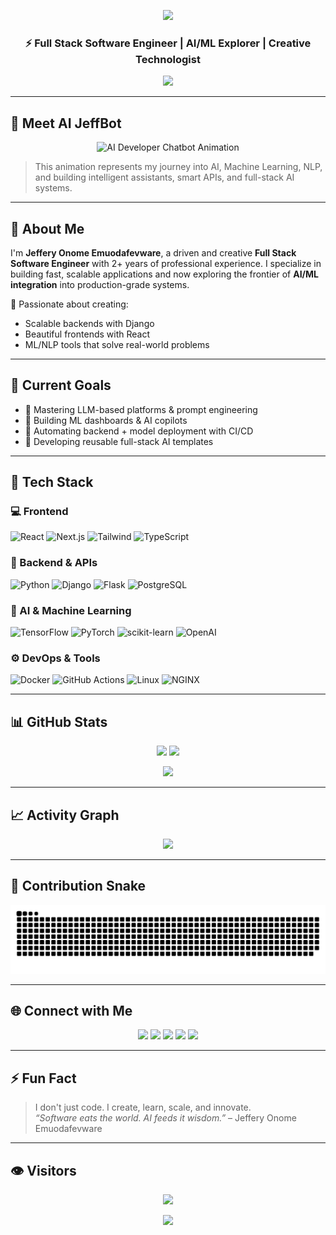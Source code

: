 <!-- 🧬 Futuristic Header Banner -->
<p align="center">
  <img src="https://capsule-render.vercel.app/api?type=waving&color=00BFFF&height=240&section=header&text=Jeffery%20Onome%20Emuodafevware&fontSize=40&fontColor=ffffff&animation=fadeIn" />
</p>

<h3 align="center">⚡ Full Stack Software Engineer | AI/ML Explorer | Creative Technologist</h3>

<p align="center">
  <img src="https://readme-typing-svg.demolab.com?font=Fira+Code&size=20&pause=1200&color=FEC260&center=true&vCenter=true&width=600&lines=Welcome+to+my+GitHub!;I'm+Jeffery+Onome+Emuodafevware.;AI+%2B+Full+Stack+Software+Engineer.;2%2B+Years+Experience.;ML%2C+LLMs%2C+APIs+%2B+NLP+Engineer." />
</p>

---

## 🤖 Meet AI JeffBot

<p align="center">
  <img src="https://github.com/rajput2107/rajput2107/blob/master/Assets/Developer.gif?raw=true" width="300" alt="AI Developer Chatbot Animation" />
</p>

> This animation represents my journey into AI, Machine Learning, NLP, and building intelligent assistants, smart APIs, and full-stack AI systems.

---

## 🧠 About Me

I'm **Jeffery Onome Emuodafevware**, a driven and creative **Full Stack Software Engineer** with 2+ years of professional experience. I specialize in building fast, scalable applications and now exploring the frontier of **AI/ML integration** into production-grade systems.

🔧 Passionate about creating:
- Scalable backends with Django
- Beautiful frontends with React
- ML/NLP tools that solve real-world problems

---

## 🎯 Current Goals

- 🧠 Mastering LLM-based platforms & prompt engineering
- 🤖 Building ML dashboards & AI copilots
- 🧪 Automating backend + model deployment with CI/CD
- 🧬 Developing reusable full-stack AI templates

---

## 💼 Tech Stack

### 💻 Frontend
![React](https://img.shields.io/badge/React-20232A?style=flat-square&logo=react&logoColor=61DAFB)
![Next.js](https://img.shields.io/badge/Next.js-000000?style=flat-square&logo=nextdotjs&logoColor=white)
![Tailwind](https://img.shields.io/badge/Tailwind_CSS-06B6D4?style=flat-square&logo=tailwind-css&logoColor=white)
![TypeScript](https://img.shields.io/badge/TypeScript-3178C6?style=flat-square&logo=typescript&logoColor=white)

### 🔧 Backend & APIs
![Python](https://img.shields.io/badge/Python-3776AB?style=flat-square&logo=python&logoColor=white)
![Django](https://img.shields.io/badge/Django-092E20?style=flat-square&logo=django&logoColor=white)
![Flask](https://img.shields.io/badge/Flask-000000?style=flat-square&logo=flask&logoColor=white)
![PostgreSQL](https://img.shields.io/badge/PostgreSQL-316192?style=flat-square&logo=postgresql&logoColor=white)

### 🤖 AI & Machine Learning
![TensorFlow](https://img.shields.io/badge/TensorFlow-FF6F00?style=flat-square&logo=tensorflow&logoColor=white)
![PyTorch](https://img.shields.io/badge/PyTorch-EE4C2C?style=flat-square&logo=pytorch&logoColor=white)
![scikit-learn](https://img.shields.io/badge/scikit_learn-F7931E?style=flat-square&logo=scikit-learn&logoColor=white)
![OpenAI](https://img.shields.io/badge/OpenAI-412991?style=flat-square&logo=openai&logoColor=white)

### ⚙️ DevOps & Tools
![Docker](https://img.shields.io/badge/Docker-2496ED?style=flat-square&logo=docker&logoColor=white)
![GitHub Actions](https://img.shields.io/badge/GitHub_Actions-2088FF?style=flat-square&logo=github-actions&logoColor=white)
![Linux](https://img.shields.io/badge/Linux-FCC624?style=flat-square&logo=linux&logoColor=black)
![NGINX](https://img.shields.io/badge/NGINX-009639?style=flat-square&logo=nginx&logoColor=white)

---

## 📊 GitHub Stats

<p align="center">
  <img src="https://github-readme-stats.vercel.app/api?username=jefferyemuodafevware&show_icons=true&theme=tokyonight&hide_border=true" height="165px" />
  <img src="https://github-readme-streak-stats.herokuapp.com?user=jefferyemuodafevware&theme=tokyonight&hide_border=true" height="165px" />
</p>

<p align="center">
  <img src="https://github-readme-stats.vercel.app/api/top-langs/?username=jefferyemuodafevware&layout=compact&theme=tokyonight&hide_border=true" height="140px" />
</p>

---

## 📈 Activity Graph

<p align="center">
  <img src="https://github-readme-activity-graph.vercel.app/graph?username=jefferyemuodafevware&theme=dracula&area=true&hide_border=true" />
</p>

---

## 🐍 Contribution Snake

<p align="center">
  <img src="https://raw.githubusercontent.com/Platane/snk/output/github-contribution-grid-snake.svg" />
</p>

---

## 🌐 Connect with Me

<p align="center">
  <a href="https://linkedin.com/in/jeffery-emuodafevware"><img src="https://img.shields.io/badge/LinkedIn-0A66C2?style=for-the-badge&logo=linkedin&logoColor=white" /></a>
  <a href="https://twitter.com/goldenjeffemp"><img src="https://img.shields.io/badge/Twitter-1DA1F2?style=for-the-badge&logo=twitter&logoColor=white" /></a>
  <a href="mailto:jeffemuodafe124@gmail.com"><img src="https://img.shields.io/badge/Gmail-D14836?style=for-the-badge&logo=gmail&logoColor=white" /></a>
  <a href="https://jefferyportal.netlify.app"><img src="https://img.shields.io/badge/Portfolio-000000?style=for-the-badge&logo=ko-fi&logoColor=white" /></a>
  <a href="https://wa.me/+2348052587419"><img src="https://img.shields.io/badge/WhatsApp-25D366?style=for-the-badge&logo=whatsapp&logoColor=white" /></a>
</p>

---

## ⚡ Fun Fact

> I don't just code. I create, learn, scale, and innovate.  
> _“Software eats the world. AI feeds it wisdom.”_ – Jeffery Onome Emuodafevware

---

## 👁️ Visitors

<p align="center">
  <img src="https://komarev.com/ghpvc/?username=jefferyemuodafevware&style=flat-square&color=brightgreen" />
</p>

<p align="center">
  <img src="https://capsule-render.vercel.app/api?type=waving&color=00BFFF&height=100&section=footer"/>
</p>

